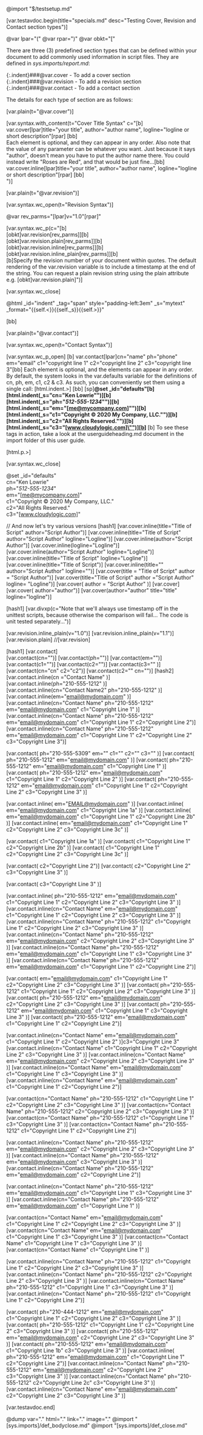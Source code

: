 @import "$/testsetup.md"

[var.testavdoc.begin(title="specials.md" desc="Testing Cover, Revision and Contact section types")]

@var lpar="&lpar;"
@var rpar="&rpar;"
@var obkt="&#91;"

There are three (3) predefined section types that can be defined within your document to add commonly used information in script files. They are defined in *sys.imports/report.md*:

{:.indent}###@var.cover - To add a cover section
{:.indent}###@var.revision - To add a revision section
{:.indent}###@var.contact - To add a contact section

The details for each type of section are as follows:

[var.plain(t="@var.cover")]

[var.syntax.with_content(t="Cover Title Syntax" c="[b]\
     var.cover[lpar]title=\"your title\", author=\"author name\", logline=\"logline or short description\"[rpar] [bb]\
     Each element is optional, and they can appear in any order. Also note that the value of any parameter can be whatever you want. Just because it says \"author\", doesn't mean you have to put the author name there. You could instead write \"Roses are Red\", and that would be just fine...[bb]\
     var.cover.inline[lpar]title=\"your title\", author=\"author name\", logline=\"logline or short description\"[rpar] [bb]\
")]

[var.plain(t="@var.revision")]

[var.syntax.wc_open(t="Revision Syntax")]

@var rev_parms="[lpar]v=\"1.0\"[rpar]"

[var.syntax.wc_p(c="[b]\
     [obkt]var.revision[rev_parms]][b]\
     [obkt]var.revision.plain[rev_parms]][b]\
     [obkt]var.revision.inline[rev_parms]][b]\
     [obkt]var.revision.inline_plain[rev_parms]][b]\
     [b]Specify the revision number of your document within quotes. The default rendering of the var.revision variable is to include a timestamp at the end of the string. You can request a plain revision string using the plain attribute e.g. [obkt]var.revision.plain]")]

[var.syntax.wc_close]

@html _id="indent" _tag="span" style="padding-left:3em" _s="mytext" _format="{{self.<}}{{self._s}}{{self.>}}"

[bb]

[var.plain(t="@var.contact")]

[var.syntax.wc_open(t="Contact Syntax")]

[var.syntax.wc_p_open]
[b]
var.contact[lpar]cn="name" ph="phone" em="email" c1="copyright line 1" c2="copyright line 2" c3="copyright line 3"[bb]
Each element is optional, and the elements can appear in any order. By default, the system looks in the var.defaults variable for the definitions of cn, ph, em, c1, c2 & c3. As such, you can conveniently set them using a single call:
[html.indent.>]
[bb]
[sp]**@set _id="defaults"\[b] \
     [html.indent(_s="cn=\"Ken Lowrie\"")][b]\
     [html.indent(_s="ph=\"*512-555-1234*\"")][b]\
     [html.indent(_s="em=\"[me@mycompany.com]\"")][b]\
     [html.indent(_s="c1=\"Copyright © 2020 My Company, LLC.\"")][b]\
     [html.indent(_s="c2=\"All Rights Reserved.\"")][b]\
     [html.indent(_s="c3=\"[www.cloudylogic.com]\"")][b]**
[b]
To see these tags in action, take a look at the userguideheading.md document in the import folder of this user guide.

[html.p.>]

[var.syntax.wc_close]

@set _id="defaults"\
     cn="Ken Lowrie"\
     ph="*512-555-1234*"\
     em="[me@mycompany.com]"\
     c1="Copyright © 2020 My Company, LLC."\
     c2="All Rights Reserved."\
     c3="[www.cloudylogic.com]"

// And now let's try various versions
[hash1]
[var.cover.inline(title="Title of Script" author="Script Author")]
[var.cover.inline(title="Title of Script" author="Script Author" logline="Logline")]
[var.cover.inline(author="Script Author")]
[var.cover.inline(logline="Logline")]
[var.cover.inline(author="Script Author" logline="Logline")]
[var.cover.inline(title="Title of Script" logline="Logline")]
[var.cover.inline(title="Title of Script")]
[var.cover.inline(title="" author="Script Author" logline="")]
[var.cover(title =     "Title of Script" author   =   "Script Author")]
[var.cover(title="Title of Script" author  ="Script Author" logline=  "Logline")]
[var.cover(     author    =    "Script Author"    )]
[var.cover]
[var.cover( author="author")]
[var.cover(author="author" title="title" logline="logline")]

[hash1]
[var.divxp(c="Note that we'll always use timestamp off in the unittest scripts, because otherwise the comparison will fail... The code is unit tested separately...")]

[var.revision.inline_plain(v="1.0")]
[var.revision.inline_plain(v="1.1")]
[var.revision.plain]
//[var.revision]

[hash1] 
[var.contact]  
[var.contact(cn="")]
[var.contact(ph="")]
[var.contact(em="")]
[var.contact(c1="")]
[var.contact(c2="")]
[var.contact(c3="" )]
[var.contact(cn="cn"  c2="c2")]
[var.contact(c2=""  cn="")]
[hash2]
[var.contact.inline(cn ="Contact Name"   )]   
[var.contact.inline(ph="210-555-1212"   )]  
[var.contact.inline(cn="Contact Name2" ph="210-555-1212"   )]  
[var.contact.inline(em="email@mydomain.com"    )]
[var.contact.inline(cn="Contact Name" ph="210-555-1212" em="email@mydomain.com" c1="Copyright  Line 1" )]
[var.contact.inline(cn="Contact Name" ph="210-555-1212" em="email@mydomain.com" c1="Copyright  Line 1"  c2="Copyright Line 2")]
[var.contact.inline(cn="Contact Name" ph="210-555-1212" em="email@mydomain.com" c1="Copyright  Line 1"  c2="Copyright Line 2" c3="Copyright Line 3")]

[var.contact( ph="210-555-5309" em="" c1="" c2="" c3=""    )]
[var.contact( ph="210-555-1212" em="email@mydomain.com"    )]
[var.contact( ph="210-555-1212" em="email@mydomain.com" c1="Copyright  Line 1" )]
[var.contact( ph="210-555-1212" em="email@mydomain.com" c1="Copyright  Line 1"  c2="Copyright Line 2"   )]
[var.contact( ph="210-555-1212" em="email@mydomain.com" c1="Copyright  Line 1"  c2="Copyright Line 2" c3="Copyright Line 3" )]

[var.contact.inline(  em="EMAIL@mydomain.com"    )]
[var.contact.inline(  em="email@mydomain.com" c1="Copyright  Line 1a"     )]
[var.contact.inline(  em="email@mydomain.com" c1="Copyright  Line 1"  c2="Copyright Line 2b"   )]
[var.contact.inline(  em="email@mydomain.com" c1="Copyright  Line 1"  c2="Copyright Line 2" c3="Copyright Line 3c" )]

[var.contact(   c1="Copyright  Line 1a"  )]
[var.contact(   c1="Copyright  Line 1"  c2="Copyright Line 2b" )]
[var.contact(   c1="Copyright  Line 1"  c2="Copyright Line 2" c3="Copyright Line 3c" )]

[var.contact(    c2="Copyright Line 2")]
[var.contact(    c2="Copyright Line 2" c3="Copyright Line 3" )]

[var.contact(     c3="Copyright Line 3" )]

[var.contact.inline( ph="210-555-1212" em="email@mydomain.com" c1="Copyright  Line 1"  c2="Copyright Line 2" c3="Copyright Line 3" )]
[var.contact.inline(cn="Contact Name"  em="email@mydomain.com" c1="Copyright  Line 1"  c2="Copyright Line 2" c3="Copyright Line 3" )]
[var.contact.inline(cn="Contact Name" ph="210-555-1212"  c1="Copyright  Line 1"  c2="Copyright Line 2" c3="Copyright Line 3" )]
[var.contact.inline(cn="Contact Name" ph="210-555-1212" em="email@mydomain.com"  c2="Copyright Line 2" c3="Copyright Line 3" )]
[var.contact.inline(cn="Contact Name" ph="210-555-1212" em="email@mydomain.com" c1="Copyright  Line 1"  c3="Copyright Line 3" )]
[var.contact.inline(cn="Contact Name" ph="210-555-1212" em="email@mydomain.com" c1="Copyright  Line 1"  c2="Copyright Line 2")]

[var.contact(  em="email@mydomain.com" c1="Copyright  Line 1"  c2="Copyright Line 2" c3="Copyright Line 3" )]
[var.contact( ph="210-555-1212"  c1="Copyright  Line 1"  c2="Copyright Line 2" c3="Copyright Line 3" )]
[var.contact( ph="210-555-1212" em="email@mydomain.com"  c2="Copyright Line 2" c3="Copyright Line 3" )]
[var.contact( ph="210-555-1212" em="email@mydomain.com" c1="Copyright  Line 1"  c3="Copyright Line 3" )]
[var.contact( ph="210-555-1212" em="email@mydomain.com" c1="Copyright  Line 1"  c2="Copyright Line 2")]


[var.contact.inline(cn="Contact Name"  em="email@mydomain.com" c1="Copyright  Line 1"  c2="Copyright Line 2" )]c3="Copyright Line 3" 
[var.contact.inline(cn="Contact Name"   c1="Copyright  Line 1"  c2="Copyright Line 2" c3="Copyright Line 3" )]
[var.contact.inline(cn="Contact Name"  em="email@mydomain.com"  c2="Copyright Line 2" c3="Copyright Line 3" )]
[var.contact.inline(cn="Contact Name"  em="email@mydomain.com" c1="Copyright  Line 1"  c3="Copyright Line 3" )]
[var.contact.inline(cn="Contact Name"  em="email@mydomain.com" c1="Copyright  Line 1"  c2="Copyright Line 2")]

[var.contact(cn="Contact Name" ph="210-555-1212"  c1="Copyright  Line 1"  c2="Copyright Line 2" c3="Copyright Line 3" )]
[var.contact(cn="Contact Name" ph="210-555-1212"   c2="Copyright Line 2" c3="Copyright Line 3" )]
[var.contact(cn="Contact Name" ph="210-555-1212"  c1="Copyright  Line 1"  c3="Copyright Line 3" )]
[var.contact(cn="Contact Name" ph="210-555-1212"  c1="Copyright  Line 1"  c2="Copyright Line 2")]

[var.contact.inline(cn="Contact Name" ph="210-555-1212" em="email@mydomain.com"  c2="Copyright Line 2" c3="Copyright Line 3" )]
[var.contact.inline(cn="Contact Name" ph="210-555-1212" em="email@mydomain.com"   c3="Copyright Line 3" )]
[var.contact.inline(cn="Contact Name" ph="210-555-1212" em="email@mydomain.com"  c2="Copyright Line 2")]

[var.contact.inline(cn="Contact Name" ph="210-555-1212" em="email@mydomain.com" c1="Copyright  Line 1"  c3="Copyright Line 3" )]
[var.contact.inline(cn="Contact Name" ph="210-555-1212" em="email@mydomain.com" c1="Copyright  Line 1" )]

[var.contact(cn="Contact Name"  em="email@mydomain.com" c1="Copyright  Line 1"  c2="Copyright Line 2" c3="Copyright Line 3" )]
[var.contact(cn="Contact Name"  em="email@mydomain.com" c1="Copyright  Line 1"  c3="Copyright Line 3" )]
[var.contact(cn="Contact Name"   c1="Copyright  Line 1"  c3="Copyright Line 3" )]
[var.contact(cn="Contact Name"   c1="Copyright  Line 1"  )]

[var.contact.inline(cn="Contact Name" ph="210-555-1212"  c1="Copyright  Line 1"  c2="Copyright Line 2" c3="Copyright Line 3" )]
[var.contact.inline(cn="Contact Name" ph="210-555-1212"   c2="Copyright Line 2" c3="Copyright Line 3" )]
[var.contact.inline(cn="Contact Name" ph="210-555-1212"  c1="Copyright  Line 1"  c3="Copyright Line 3" )]
[var.contact.inline(cn="Contact Name" ph="210-555-1212"  c1="Copyright  Line 1"  c2="Copyright Line 2")]


[var.contact( ph="210-444-1212" em="email@mydomain.com" c1="Copyright  Line 1"  c2="Copyright Line 2" c3="Copyright Line 3" )]
[var.contact( ph="210-555-1212"  c1="Copyright  Line 1"  c2="Copyright Line 2" c3="Copyright Line 3" )]
[var.contact( ph="210-555-1212" em="email@mydomain.com"  c2="Copyright Line 2" c3="Copyright Line 3" )]
[var.contact( ph="210-555-1212" em="email@mydomain.com" c1="Copyright  Line 1b"  c3="Copyright Line 3" )]
[var.contact.inline( ph="210-555-1212" em="email@mydomain.com" c1="Copyright  Line 1"  c2="Copyright Line 2")]
[var.contact.inline(cn="Contact Name" ph="210-555-1212" em="email@mydomain.com"  c2="Copyright Line 2" c3="Copyright Line 3" )]
[var.contact.inline(cn="Contact Name" ph="210-555-1212"   c2="Copyright Line 2c" c3="Copyright Line 3" )]
[var.contact.inline(cn="Contact Name"  em="email@mydomain.com"  c2="Copyright Line 2" c3="Copyright Line 3" )]

[var.testavdoc.end]

@dump var="." html="." link="." image="."
@import "[sys.imports]/def_bodyclose.md"
@import "[sys.imports]/def_close.md"

